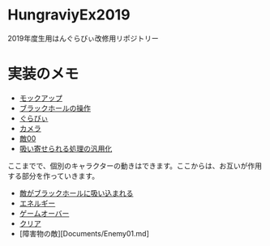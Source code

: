 # HungraviyEx2019
 2019年度生用はんぐらびぃ改修用リポジトリー

# 実装のメモ
- [モックアップ](https://github.com/dat19/HungraviyEx2019/blob/master/Documents/Mockup.md)
- [ブラックホールの操作](https://github.com/dat19/HungraviyEx2019/blob/master/Documents/Blackhole.md)
- [ぐらびぃ](https://github.com/dat19/HungraviyEx2019/blob/master/Documents/Graviy.md)
- [カメラ](https://github.com/dat19/HungraviyEx2019/blob/master/Documents/Camera.md)
- [敵00](https://github.com/dat19/HungraviyEx2019/blob/master/Documents/Enemy00.md)
- [吸い寄せられる処理の汎用化](https://github.com/dat19/HungraviyEx2019/blob/master/Documents/Suiyose.md)

ここまでで、個別のキャラクターの動きはできます。ここからは、お互いが作用する部分を作っていきます。

- [敵がブラックホールに吸い込まれる](https://github.com/dat19/HungraviyEx2019/blob/master/Documents/EnemyInBlackhole.md)
- [エネルギー](https://github.com/dat19/HungraviyEx2019/blob/master/Documents/Energy.md)
- [ゲームオーバー](Documents/GameOver.md)
- [クリア](Documents/Clear.md)
- [障害物の敵][Documents/Enemy01.md]
